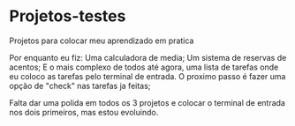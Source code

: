 # Projetos-testes
Projetos para colocar meu aprendizado em pratica

Por enquanto eu fiz: Uma calculadora de media;
Um sistema de reservas de acentos;
E o mais complexo de todos até agora, uma lista de tarefas onde eu coloco as tarefas pelo terminal de entrada. O proximo passo é fazer uma opção de "check" nas tarefas ja feitas;

Falta dar uma polida em todos os 3 projetos e colocar o terminal de entrada nos dois primeiros, mas estou evoluindo. 

